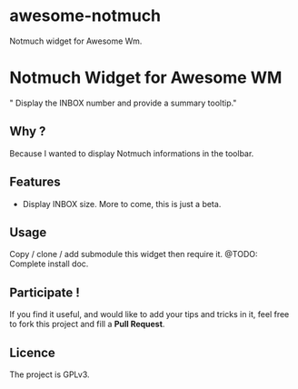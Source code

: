 # awesome-notmuch
Notmuch widget for Awesome Wm.

Notmuch Widget for Awesome WM
=============================

" Display the INBOX number and provide a summary tooltip."

## Why ?
Because I wanted to display Notmuch informations in the toolbar.

## Features
* Display INBOX size.
More to come, this is just a beta.

## Usage
Copy / clone / add submodule this widget then require it.
@TODO: Complete install doc.

## Participate !
If you find it useful, and would like to add your tips and tricks in it,
feel free to fork this project and fill a __Pull Request__.

## Licence
The project is GPLv3.
